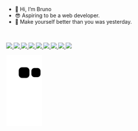 - 👋 Hi, I’m Bruno
- :sunglasses: Aspiring to be a web developer.
- :muscle:	 Make yourself better than you was yesterday.

 <!--![Top Langs](https://github-readme-stats.vercel.app/api/top-langs/?username=09Uno&layout=compact&langs_count=7&theme=tokyonight)
<img height="180em" src="https://github-readme-stats.vercel.app/api/top-langs/?username=09Uno&layout=compact&langs_count=7&theme=tokyonight"/>

 ![Top Langs](https://github-readme-stats.vercel.app/api/top-langs/?username=09Uno&layout=compact&hide=javascript,scss,html&theme=tokyonight)
-->
<div  display="flex" margin-left="auto">
<a href="https://github.com/username=09Uno">


</div>
</br>
</br>


<div>

<img src="https://img.shields.io/badge/HTML5-E34F26?style=for-the-badge&logo=html5&logoColor=white" />
<img src="https://img.shields.io/badge/CSS3-1572B6?style=for-the-badge&logo=css3&logoColor=white" />
<img src="https://img.shields.io/badge/JavaScript-F7DF1E?style=for-the-badge&logo=javascript&logoColor=black" >
<img src="https://img.shields.io/badge/TypeScript-007ACC?style=for-the-badge&logo=typescript&logoColor=white" />
<img src="https://img.shields.io/badge/Node.js-43853D?style=for-the-badge&logo=node.js&logoColor=white" />
<img src="https://img.shields.io/badge/React-20232A?style=for-the-badge&logo=react&logoColor=61DAFB" />
 <img src="https://img.shields.io/badge/Sass-CC6699?style=for-the-badge&logo=sass&logoColor=white" />
 <img src="https://img.shields.io/badge/MySQL-00000F?style=for-the-badge&logo=mysql&logoColor=white" />
 <img src="https://img.shields.io/badge/PostgreSQL-316192?style=for-the-badge&logo=postgresql&logoColor=white" />
</div>


![Snake animation](https://github.com/09Uno/09Uno/blob/output/github-contribution-grid-snake.svg)

